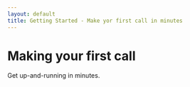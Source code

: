 ```yaml
---
layout: default
title: Getting Started - Make yor first call in minutes
---
```




# Making your first call

Get up-and-running in minutes.
